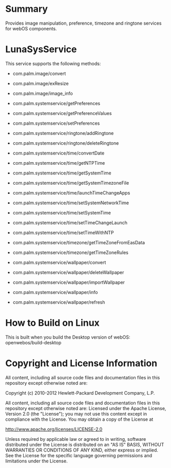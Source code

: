 Summary
========
Provides image manipulation, preference, timezone and ringtone services for webOS components.

LunaSysService
==============

This service supports the following methods:  

* com.palm.image/convert  
* com.palm.image/exResize  
* com.palm.image/image_info  

* com.palm.systemservice/getPreferences  
* com.palm.systemservice/getPreferenceValues  
* com.palm.systemservice/setPreferences  

* com.palm.systemservice/ringtone/addRingtone  
* com.palm.systemservice/ringtone/deleteRingtone  

* com.palm.systemservice/time/convertDate  
* com.palm.systemservice/time/getNTPTime  
* com.palm.systemservice/time/getSystemTime  
* com.palm.systemservice/time/getSystemTimezoneFile  
* com.palm.systemservice/time/launchTimeChangeApps  
* com.palm.systemservice/time/setSystemNetworkTime  
* com.palm.systemservice/time/setSystemTime  
* com.palm.systemservice/time/setTimeChangeLaunch  
* com.palm.systemservice/time/setTimeWithNTP  

* com.palm.systemservice/timezone/getTimeZoneFromEasData  
* com.palm.systemservice/timezone/getTimeZoneRules  

* com.palm.systemservice/wallpaper/convert  
* com.palm.systemservice/wallpaper/deleteWallpaper  
* com.palm.systemservice/wallpaper/importWallpaper  
* com.palm.systemservice/wallpaper/info    
* com.palm.systemservice/wallpaper/refresh  

How to Build on Linux
=====================

This is built when you build the Desktop version of webOS:  
       openwebos/build-desktop

# Copyright and License Information

All content, including all source code files and documentation files in this repository except otherwise noted are: 

 Copyright (c) 2010-2012 Hewlett-Packard Development Company, L.P.

All content, including all source code files and documentation files in this repository except otherwise noted are:
Licensed under the Apache License, Version 2.0 (the "License");
you may not use this content except in compliance with the License.
You may obtain a copy of the License at

http://www.apache.org/licenses/LICENSE-2.0

Unless required by applicable law or agreed to in writing, software
distributed under the License is distributed on an "AS IS" BASIS,
WITHOUT WARRANTIES OR CONDITIONS OF ANY KIND, either express or implied.
See the License for the specific language governing permissions and
limitations under the License.
